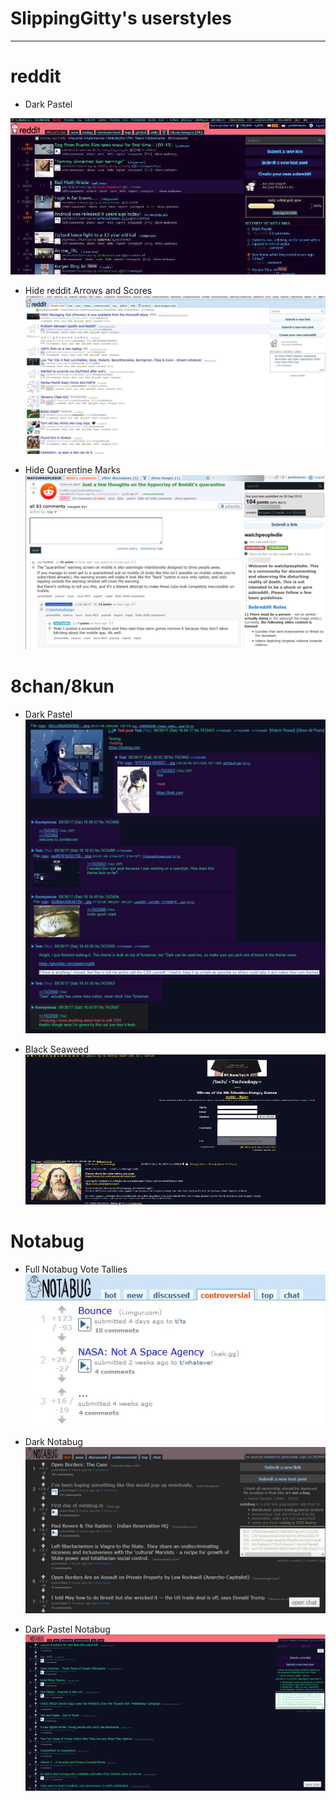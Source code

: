 # SlippingGitty's userstyles
____

# reddit 

* Dark Pastel

![Screenshot](https://raw.githubusercontent.com/SlippingGitty/userstyles/main/userstyles%20screenshots/reddit/Dark%20Pastel/148580_after.jpeg)

* Hide reddit Arrows and Scores
![Screenshot](https://raw.githubusercontent.com/SlippingGitty/userstyles/main/userstyles%20screenshots/reddit/Hide%20reddit%20stuff/162847_after.jpeg)

* Hide Quarentine Marks
![Screenshot](https://raw.githubusercontent.com/SlippingGitty/userstyles/main/userstyles%20screenshots/reddit/Hide%20reddit%20stuff/164561_after.png)

# 8chan/8kun

* Dark Pastel
![Screenshot](https://raw.githubusercontent.com/SlippingGitty/userstyles/main/userstyles%20screenshots/8chan%20screenshots/Dark%20Pastel/148948_additional_28104.jpeg)

* Black Seaweed
![Screenshot](https://raw.githubusercontent.com/SlippingGitty/userstyles/main/userstyles%20screenshots/8chan%20screenshots/Blackboard%20Seaweed/148875_after.png)


# Notabug

* Full Notabug Vote Tallies
![Screenshot](https://raw.githubusercontent.com/SlippingGitty/userstyles/main/userstyles%20screenshots/notabug/162457_after.jpeg)

* Dark Notabug 
![Screenshot](https://raw.githubusercontent.com/SlippingGitty/userstyles/main/userstyles%20screenshots/notabug/162460_after.jpeg)

* Dark Pastel Notabug
![Screenshot](https://raw.githubusercontent.com/SlippingGitty/userstyles/main/userstyles%20screenshots/notabug/162766_after.jpeg)
